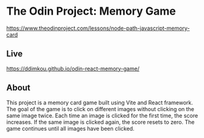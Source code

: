 # The Odin Project: Memory Game
https://www.theodinproject.com/lessons/node-path-javascript-memory-card
## Live   
https://ddimkou.github.io/odin-react-memory-game/



## About

This project is a memory card game built using Vite and React framework. The goal of the game is to click on different images without clicking on the same image twice. Each time an image is clicked for the first time, the score increases. If the same image is clicked again, the score resets to zero. The game continues until all images have been clicked. 


